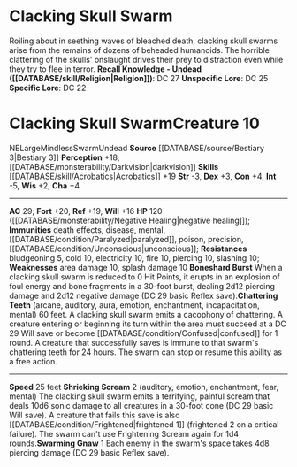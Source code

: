 ﻿---
ac: '29'
alignment: NE
charisma: '+4'
constitution: '+4'
creature_ability:
- Boneshard Burst
- Chattering Teeth
- Shrieking Scream
- Swarming Gnaw
creature_family: '[[DATABASE/monsterfamily/Skull Swarm|Skull Swarm]]'
dexterity: '+3'
fortitude: '+20'
hp: 120 ( negative healing )
id: '1307'
immunity:
- '[[DATABASE/trait/Death|death]] effects'
- '[[DATABASE/trait/Disease|disease]]'
- '[[DATABASE/trait/Mental|mental]]'
- '[[DATABASE/condition/Paralyzed|paralyzed]]'
- '[[DATABASE/trait/Poison|poison]]'
- precision
- '[[DATABASE/condition/Unconscious|unconscious]]'
intelligence: '-5'
land_speed: '25'
level: '10'
max_speed: '25'
name: Clacking Skull Swarm
perception: '+18'
rarity: Common
reflex: '+19'
resistance:
- bludgeoning 5
- cold 10
- electricity 10
- fire 10
- piercing 10
- slashing 10
sense:
- '[[DATABASE/monsterability/Darkvision|darkvision]]'
size: Large
skill:
- '[[DATABASE/skill/Acrobatics|Acrobatics]] +19'
source: '[[DATABASE/source/Bestiary 3|Bestiary 3]]'
speed:
- 25 feet
strength: '-3'
strength_req: '-3'
strongest_save:
- Fortitude
trait:
- '[[DATABASE/trait/Mindless|Mindless]]'
- '[[DATABASE/trait/Swarm|Swarm]]'
- '[[DATABASE/trait/Undead|Undead]]'
type: Creature
vision: Darkvision
weakest_save:
- Will
weakness:
- area damage 10
- splash damage 10
will: '+16'
wisdom: '+2'

---
# Clacking Skull Swarm

Roiling about in seething waves of bleached death, clacking skull swarms arise from the remains of dozens of beheaded humanoids. The horrible clattering of the skulls' onslaught drives their prey to distraction even while they try to flee in terror.
**Recall Knowledge - Undead ([[DATABASE/skill/Religion|Religion]])**: DC 27
**Unspecific Lore**: DC 25
**Specific Lore**: DC 22

# Clacking Skull Swarm<span class="item-type">Creature 10</span>

<span class="trait-alignment item-trait">NE</span><span class="trait-size item-trait">Large</span><span class="item-trait">Mindless</span><span class="item-trait">Swarm</span><span class="item-trait">Undead</span>
**Source** [[DATABASE/source/Bestiary 3|Bestiary 3]]
**Perception** +18; [[DATABASE/monsterability/Darkvision|darkvision]]
**Skills** [[DATABASE/skill/Acrobatics|Acrobatics]] +19
**Str** -3, **Dex** +3, **Con** +4, **Int** -5, **Wis** +2, **Cha** +4

---
**AC** 29; **Fort** +20, **Ref** +19, **Will** +16
**HP** 120 ([[DATABASE/monsterability/Negative Healing|negative healing]]); **Immunities** death effects, disease, mental, [[DATABASE/condition/Paralyzed|paralyzed]], poison, precision, [[DATABASE/condition/Unconscious|unconscious]]; **Resistances** bludgeoning 5, cold 10, electricity 10, fire 10, piercing 10, slashing 10; **Weaknesses** area damage 10, splash damage 10
<span class="in-box-ability">**Boneshard Burst** When a clacking skull swarm is reduced to 0 Hit Points, it erupts in an explosion of foul energy and bone fragments in a 30-foot burst, dealing 2d12 piercing damage and 2d12 negative damage (DC 29 basic Reflex save).</span><span class="in-box-ability">**Chattering Teeth** (arcane, auditory, aura, emotion, enchantment, incapacitation, mental) 60 feet. A clacking skull swarm emits a cacophony of chattering. A creature entering or beginning its turn within the area must succeed at a DC 29 Will save or become [[DATABASE/condition/Confused|confused]] for 1 round. A creature that successfully saves is immune to that swarm's chattering teeth for 24 hours. The swarm can stop or resume this ability as a free action.</span>

---
**Speed** 25 feet
<span class="in-box-ability">**Shrieking Scream** <span class="action-icon">2</span> (auditory, emotion, enchantment, fear, mental) The clacking skull swarm emits a terrifying, painful scream that deals 10d6 sonic damage to all creatures in a 30-foot cone (DC 29 basic Will save). A creature that fails this save is also [[DATABASE/condition/Frightened|frightened 1]] (frightened 2 on a critical failure). The swarm can't use Frightening Scream again for 1d4 rounds.</span><span class="in-box-ability">**Swarming Gnaw** <span class="action-icon">1</span> Each enemy in the swarm's space takes 4d8 piercing damage (DC 29 basic Reflex save).</span>